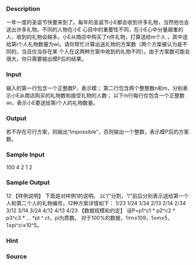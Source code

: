 
### Description
一年一度的圣诞节快要来到了。每年的圣诞节小E都会收到许多礼物，当然他也会送出许多礼物。不同的人物在小E
心目中的重要性不同，在小E心中分量越重的人，收到的礼物会越多。小E从商店中购买了n件礼物，打算送给m个人
，其中送给第i个人礼物数量为wi。请你帮忙计算出送礼物的方案数（两个方案被认为是不同的，当且仅当存在某
个人在这两种方案中收到的礼物不同）。由于方案数可能会很大，你只需要输出模P后的结果。
### Input
输入的第一行包含一个正整数P，表示模；
第二行包含两个整整数n和m，分别表示小E从商店购买的礼物数和接受礼物的人数；
以下m行每行仅包含一个正整数wi，表示小E要送给第i个人的礼物数量。
### Output
若不存在可行方案，则输出“Impossible”，否则输出一个整数，表示模P后的方案数。
### Sample Input
100 
4 2 
1 
2

### Sample Output
12
【样例说明】
下面是对样例1的说明。
以“/”分割，“/”前后分别表示送给第一个人和第二个人的礼物编号。12种方案详情如下：
1/23 1/24 1/34
2/13 2/14 2/34
3/12 3/14 3/24
4/12 4/13 4/23 
【数据规模和约定】
设P=p1^c1 * p2^c2 * p3^c3 * … *pt ^ ct，pi为质数。
对于100%的数据，1≤n≤109，1≤m≤5，1≤pi^ci≤10^5。

### Hint

### Source
